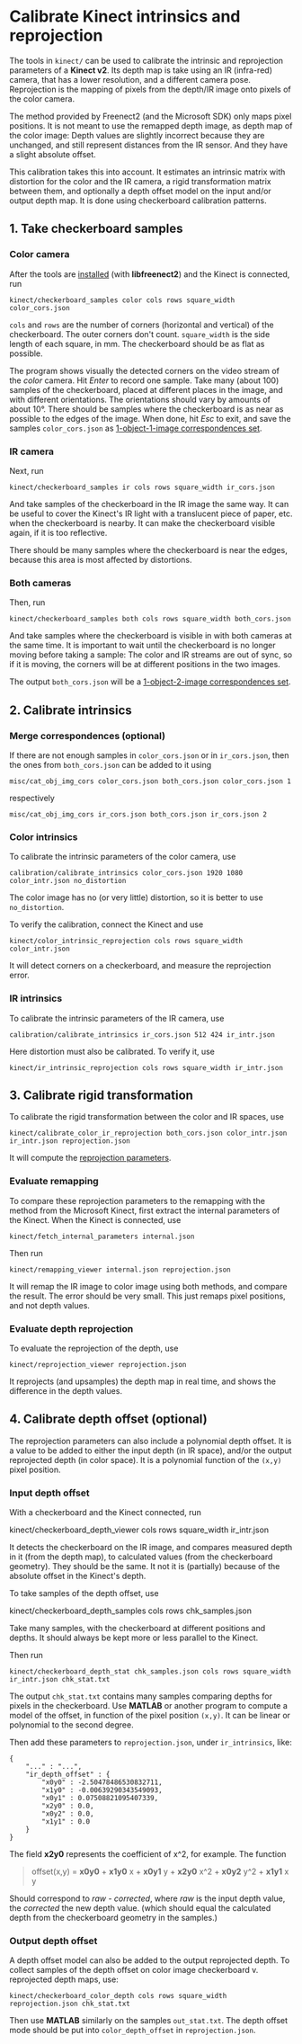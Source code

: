 # Calibrate Kinect intrinsics and reprojection

The tools in `kinect/` can be used to calibrate the intrinsic and reprojection parameters of a **Kinect v2**. Its depth map is take using an IR (infra-red) camera, that has a lower resolution, and a different camera pose. Reprojection is the mapping of pixels from the depth/IR image onto pixels of the color camera.

The method provided by Freenect2 (and the Microsoft SDK) only maps pixel positions. It is not meant to use the remapped depth image, as depth map of the color image: Depth values are slightly incorrect because they are unchanged, and still represent distances from the IR sensor. And they have a slight absolute offset.

This calibration takes this into account. It estimates an intrinsic matrix with distortion for the color and the IR camera, a rigid transformation matrix between them, and optionally a depth offset model on the input and/or output depth map. It is done using checkerboard calibration patterns.

## 1. Take checkerboard samples

### Color camera

After the tools are [installed](../installation.html) (with **libfreenect2**) and the Kinect is connected, run

    kinect/checkerboard_samples color cols rows square_width color_cors.json

`cols` and `rows` are the number of corners (horizontal and vertical) of the checkerboard. The outer corners don't count. `square_width` is the side length of each square, in mm. The checkerboard should be as flat as possible.

The program shows visually the detected corners on the video stream of the _color_ camera. Hit _Enter_ to record one sample. Take many (about 100) samples of the checkerboard, placed at different places in the image, and with different orientations. The orientations should vary by amounts of about 10°. There should be samples where the checkerboard is as near as possible to the edges of the image. When done, hit _Esc_ to exit, and save the samples `color_cors.json` as [1-object-1-image correspondences set](../data/obj_img_cors.html).


### IR camera

Next, run

    kinect/checkerboard_samples ir cols rows square_width ir_cors.json

And take samples of the checkerboard in the IR image the same way. It can be useful to cover the Kinect's IR light with a translucent piece of paper, etc. when the checkerboard is nearby. It can make the checkerboard visible again, if it is too reflective.

There should be many samples where the checkerboard is near the edges, because this area is most affected by distortions.

### Both cameras

Then, run

    kinect/checkerboard_samples both cols rows square_width both_cors.json
    
And take samples where the checkerboard is visible in with both cameras at the same time. It is important to wait until the checkerboard is no longer moving before taking a sample: The color and IR streams are out of sync, so if it is moving, the corners will be at different positions in the two images.

The output `both_cors.json` will be a [1-object-2-image correspondences set](../data/obj_img_cors.html).



## 2. Calibrate intrinsics

### Merge correspondences (optional)
If there are not enough samples in `color_cors.json` or in `ir_cors.json`, then the ones from `both_cors.json` can be added to it using

    misc/cat_obj_img_cors color_cors.json both_cors.json color_cors.json 1

respectively

    misc/cat_obj_img_cors ir_cors.json both_cors.json ir_cors.json 2

### Color intrinsics

To calibrate the intrinsic parameters of the color camera, use

    calibration/calibrate_intrinsics color_cors.json 1920 1080 color_intr.json no_distortion
    
The color image has no (or very little) distortion, so it is better to use `no_distortion`.

To verify the calibration, connect the Kinect and use

    kinect/color_intrinsic_reprojection cols rows square_width color_intr.json
    
It will detect corners on a checkerboard, and measure the reprojection error.


### IR intrinsics

To calibrate the intrinsic parameters of the IR camera, use

    calibration/calibrate_intrinsics ir_cors.json 512 424 ir_intr.json
    
Here distortion must also be calibrated. To verify it, use

    kinect/ir_intrinsic_reprojection cols rows square_width ir_intr.json



## 3. Calibrate rigid transformation

To calibrate the rigid transformation between the color and IR spaces, use

    kinect/calibrate_color_ir_reprojection both_cors.json color_intr.json ir_intr.json reprojection.json


It will compute the [reprojection parameters](../data/reprojection.html).

### Evaluate remapping

To compare these reprojection parameters to the remapping with the method from the Microsoft Kinect, first extract the internal parameters of the Kinect. When the Kinect is connected, use

    kinect/fetch_internal_parameters internal.json

Then run

    kinect/remapping_viewer internal.json reprojection.json
    
It will remap the IR image to color image using both methods, and compare the result. The error should be very small. This just remaps pixel positions, and not depth values.

### Evaluate depth reprojection

To evaluate the reprojection of the depth, use

    kinect/reprojection_viewer reprojection.json

It reprojects (and upsamples) the depth map in real time, and shows the difference in the depth values.


## 4. Calibrate depth offset (optional)

The reprojection parameters can also include a polynomial depth offset. It is a value to be added to either the input depth (in IR space), and/or the output reprojected depth (in color space). It is a polynomial function of the `(x,y)` pixel position.

### Input depth offset 

With a checkerboard and the Kinect connected, run

   kinect/checkerboard_depth_viewer cols rows square_width ir_intr.json

It detects the checkerboard on the IR image, and compares measured depth in it (from the depth map), to calculated values (from the checkerboard geometry). They should be the same. It not it is (partially) because of the absolute offset in the Kinect's depth.

To take samples of the depth offset, use

   kinect/checkerboard_depth_samples cols rows chk_samples.json

Take many samples, with the checkerboard at different positions and depths. It should always be kept more or less parallel to the Kinect.

Then run

    kinect/checkerboard_depth_stat chk_samples.json cols rows square_width ir_intr.json chk_stat.txt

The output `chk_stat.txt` contains many samples comparing depths for pixels in the checkerboard. Use **MATLAB** or another program to compute a model of the offset, in function of the pixel position `(x,y)`. It can be linear or polynomial to the second degree.

Then add these parameters to `reprojection.json`, under `ir_intrinsics`, like:

```
{
    "..." : "...",
    "ir_depth_offset" : {
        "x0y0" : -2.50478486530832711,
        "x1y0" : -0.00639290343549093,
        "x0y1" : 0.07508821095407339,
        "x2y0" : 0.0,
        "x0y2" : 0.0,
        "x1y1" : 0.0
    }
}
```

The field **x2y0** represents the coefficient of x^2, for example. The function

> offset(x,y) = **x0y0** + **x1y0** x + **x0y1** y + **x2y0** x^2 + **x0y2** y^2 + **x1y1** x y
    
Should correspond to _raw - corrected_, where _raw_ is the input depth value, the _corrected_ the new depth value. (which should equal the calculated depth from the checkerboard geometry in the samples.)


### Output depth offset

A depth offset model can also be added to the output reprojected depth. To collect samples of the depth offset on color image checkerboard v. reprojected depth maps, use:

    kinect/checkerboard_color_depth cols rows square_width reprojection.json chk_stat.txt

Then use **MATLAB** similarly on the samples `out_stat.txt`. The depth offset mode should be put into `color_depth_offset` in `reprojection.json`.
